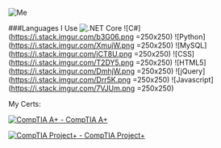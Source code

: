 ![Me](https://avatars2.githubusercontent.com/u/3784287?s=460&u=632988573fe4921d8cd30ce6411359d506dfc579&v=4)

###Languages I Use
![.NET Core](https://i.stack.imgur.com/07ZIW.png) ![C#](https://i.stack.imgur.com/b3G06.png =250x250) ![Python](https://i.stack.imgur.com/XmujW.png =250x250) ![MySQL](https://i.stack.imgur.com/jCT8U.png =250x250) ![CSS](https://i.stack.imgur.com/T2DY5.png =250x250) ![HTML5](https://i.stack.imgur.com/DmhjW.png =250x250) ![jQuery](https://i.stack.imgur.com/Drr5K.png =250x250) ![Javascript](https://i.stack.imgur.com/7VJUm.png =250x250)

My Certs:

[![CompTIA A+](https://images.youracclaim.com/size/340x340/images/63482325-a0d6-4f64-ae75-f5f33922c7d0/CompTIA_A_2Bce.png) - CompTIA A+](https://www.youracclaim.com/earner/earned/badge/ffd7fd21-b0af-4e48-a4a7-17e537b7fc09)


[![CompTIA Project+](https://images.youracclaim.com/size/340x340/images/be6dfc3d-f8a1-4c18-8b16-751600ef61c8/CompTIA_Project_2B.png) - CompTIA Project+](https://www.youracclaim.com/earner/earned/badge/e75a7734-ecf7-4723-a43b-02ba5706eb08)
